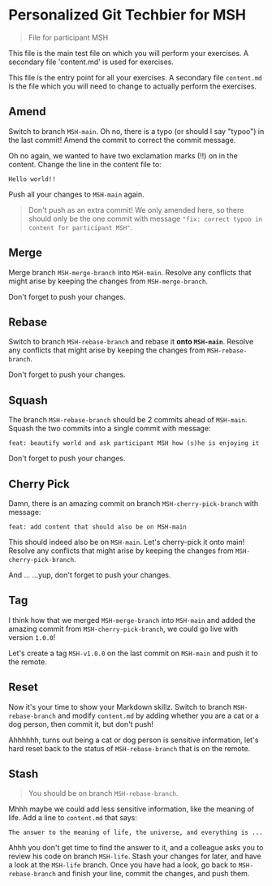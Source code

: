 # Personalized Git Techbier for MSH

> File for participant MSH

This file is the main test file on which you will perform your exercises. A
secondary file 'content.md' is used for  exercises.

This file is the entry point for all your exercises. A secondary file
`content.md` is the file which you will need to change to actually perform the
exercises.

## Amend

Switch to branch `MSH-main`. Oh no, there is a typo (or should I say "typoo") in
the last commit! Amend the commit to correct the commit message.

Oh no again, we wanted to have two exclamation marks (!!) on in the content.
Change the line in the content file to:

```
Hello world!!
```

Push all your changes to `MSH-main` again.

> Don't push as an extra commit! We only amended here, so there should only be
> the one commit with message
> `"fix: correct typoo in content for participant MSH"`.

## Merge

Merge branch `MSH-merge-branch` into `MSH-main`. Resolve any conflicts that might arise
by keeping the changes from `MSH-merge-branch`.

Don't forget to push your changes.

## Rebase

Switch to branch `MSH-rebase-branch` and rebase it **onto `MSH-main`**. Resolve any
conflicts that might arise by keeping the changes from `MSH-rebase-branch`.

Don't forget to push your changes.

## Squash

The branch `MSH-rebase-branch` should be 2 commits ahead of `MSH-main`. Squash the two
commits into a single commit with message:

```
feat: beautify world and ask participant MSH how (s)he is enjoying it
```

Don't forget to push your changes.

## Cherry Pick

Damn, there is an amazing commit on branch `MSH-cherry-pick-branch` with message:

```
feat: add content that should also be on MSH-main
```

This should indeed also be on `MSH-main`. Let's cherry-pick it onto main! Resolve
any conflicts that might arise by keeping the changes from `MSH-cherry-pick-branch`.

And ...
...yup, don't forget to push your changes.

## Tag

I think how that we merged `MSH-merge-branch` into `MSH-main` and added the amazing
commit from `MSH-cherry-pick-branch`, we could go live with version `1.0.0`!

Let's create a tag `MSH-v1.0.0` on the last commit on `MSH-main` and push it to the
remote.

## Reset

Now it's your time to show your Markdown skillz. Switch to branch `MSH-rebase-branch`
and modify `content.md` by adding whether you are a cat or a dog person, then
commit it, but don't push!

Ahhhhhh, turns out being a cat or dog person is sensitive information, let's
hard reset back to the status of `MSH-rebase-branch` that is on the remote.

## Stash

> You should be on branch `MSH-rebase-branch`.

Mhhh maybe we could add less sensitive information, like the meaning of life.
Add a line to `content.md` that says:

```
The answer to the meaning of life, the universe, and everything is ...
```

Ahhh you don't get time to find the answer to it, and a colleague asks you to
review his code on branch `MSH-life`. Stash your changes for later, and have a
look at the `MSH-life` branch. Once you have had a look, go back to
`MSH-rebase-branch` and finish your line, commit the changes, and push them.
